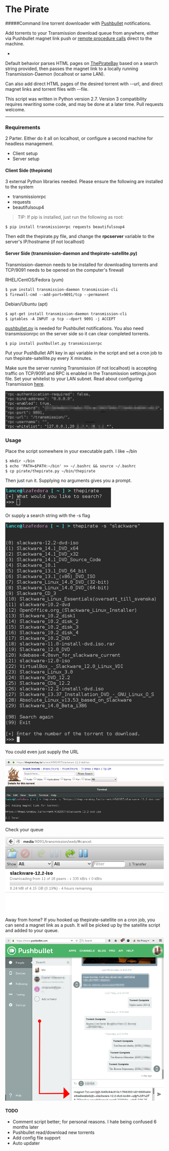 # The Pirate

#####Command line torrent downloader with [Pushbullet](https://pushbullet.com) notifications. 

Add torrents to your Transmission download queue from anywhere, either via Pushbullet magnet link push or [remote procedure calls](https://trac.transmissionbt.com/wiki/rpc) direct to the machine. 

-

Default behavior parses HTML pages on [ThePirateBay](https://thepiratebay.se) based on a search string provided, then passes the magnet link to a locally running Transmission-Daemon (localhost or same LAN). 

Can also add direct HTML pages of the desired torrent with --url, and direct magnet links and torrent files with --file.

This script was written in Python version 2.7. Version 3 compatibility requires rewriting some code, and may be done at a later time. Pull requests welcome.

----

### Requirements

2 Parter. Either do it all on localhost, or configure a second machine for headless management.

 * Client setup
 * Server setup

#### Client Side (thepirate)

3 external Python libraries needed. Please ensure the following are installed to the system

 * transmissionrpc
 * requests
 * beautifulsoup4

> TIP: If pip is installed, just run the following as root:

```
$ pip install transmissionrpc requests beautifulsoup4
```

Then edit the thepirate.py file, and change the __rpcserver__ variable to the server's IP/hostname (if not localhost)


#### Server Side (transmission-daemon and thepirate-satellite.py)

Transmission-daemon needs to be installed for downloading torrents and TCP/9091 needs to be opened on the computer's firewall

RHEL/CentOS/Fedora (yum)

```
$ yum install transmission-daemon transmission-cli 
$ firewall-cmd --add-port=9091/tcp --permanent
```

Debian/Ubuntu (apt)

```
$ apt-get install transmission-daemon transmission-cli
$ iptables -A INPUT -p tcp --dport 9091 -j ACCEPT
```

[pushbullet.py](https://github.com/randomchars/pushbullet.py) is needed for Pushbullet notifications. You also need transmissionrpc on the server side so it can clear completed torrents.

```
$ pip install pushbullet.py transmissionrpc
```

Put your PushBullet API key in api variable in the script and set a cron job to run thepirate-satellite.py every X minutes.

Make sure the server running Transmission (if not localhost) is accepting traffic on TCP/9091 and RPC is enabled in the Transmission settings.json file. Set your whitelist to your LAN subnet. Read about configuring Transmission [here](https://trac.transmissionbt.com/wiki/EditConfigFiles).

![img](img/transmissionrpc_config.png)

### Usage

Place the script somewhere in your executable path. I like ~/bin

```
$ mkdir ~/bin
$ echo 'PATH=$PATH:~/bin' >> ~/.bashrc && source ~/.bashrc
$ cp pirate/thepirate.py ~/bin/thepirate
```

Then just run it. Supplying no arguments gives you a prompt.

![img](img/pirate1.png)

Or supply a search string with the -s flag

![img](img/pirate2.png)

You could even just supply the URL

![img](img/pirate3.png)

Check your queue

![img](img/pirate4.png)

Away from home? If you hooked up thepirate-satellite on a cron job, you can send a magnet link as a push. It will be picked up by the satellite script and added to your queue.

![img](img/pirate5.png)

#### TODO

 * Comment script better; for personal reasons. I hate being confused 6 months later
 * Pushbullet read/download new torrents
 * Add config file support
 * Auto updater
